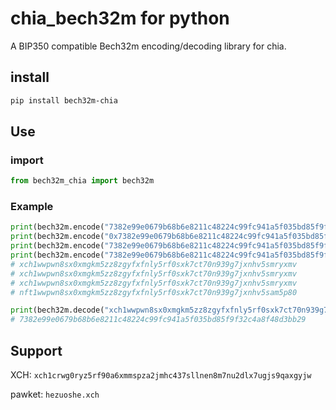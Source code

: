 # chia_bech32m for python

A BIP350 compatible Bech32m encoding/decoding library for chia.

## install

```bash
pip install bech32m-chia
```

## Use

### import

```python
from bech32m_chia import bech32m
```

### Example
```python
print(bech32m.encode("7382e99e0679b68b6e8211c48224c99fc941a5f035bd85f9f32c4a8f48d3bb29","xch"))
print(bech32m.encode("0x7382e99e0679b68b6e8211c48224c99fc941a5f035bd85f9f32c4a8f48d3bb29","xch"))
print(bech32m.encode("7382e99e0679b68b6e8211c48224c99fc941a5f035bd85f9f32c4a8f48d3bb29",""))
print(bech32m.encode("7382e99e0679b68b6e8211c48224c99fc941a5f035bd85f9f32c4a8f48d3bb29","nft"))
# xch1wwpwn8sx0xmgkm5zz8zgyfxfnly5rf0sxk7ct70n939g7jxnhv5smryxmv
# xch1wwpwn8sx0xmgkm5zz8zgyfxfnly5rf0sxk7ct70n939g7jxnhv5smryxmv
# xch1wwpwn8sx0xmgkm5zz8zgyfxfnly5rf0sxk7ct70n939g7jxnhv5smryxmv
# nft1wwpwn8sx0xmgkm5zz8zgyfxfnly5rf0sxk7ct70n939g7jxnhv5sam5p80
```

```python
print(bech32m.decode("xch1wwpwn8sx0xmgkm5zz8zgyfxfnly5rf0sxk7ct70n939g7jxnhv5smryxmv"))
# 7382e99e0679b68b6e8211c48224c99fc941a5f035bd85f9f32c4a8f48d3bb29
```

## Support
XCH: `xch1crwg0ryz5rf90a6xmmspza2jmhc437sllnen8m7nu2dlx7ugjs9qaxgyjw`

pawket: `hezuoshe.xch`